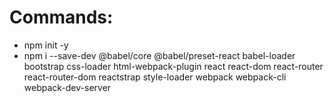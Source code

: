 # Commands:
- npm init -y
- npm i --save-dev @babel/core @babel/preset-react babel-loader bootstrap css-loader html-webpack-plugin react react-dom react-router react-router-dom reactstrap style-loader webpack webpack-cli webpack-dev-server
